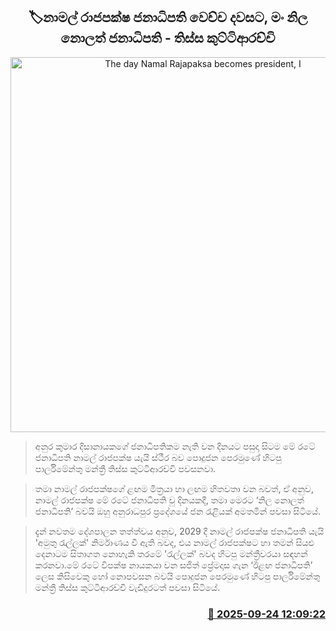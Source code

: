 <p align='center'><b><h2 align='center' title='The day Namal Rajapaksa becomes president, I'll be the unofficial president - Tissa Kuttiarachchi'>🏷නාමල් රාජපක්ෂ ජනාධිපති වෙච්ච දවසට, මං නිල නොලත් ජනාධිපති - තිස්ස කුට්ටිආරච්චි</h2></b></p>
<p align='center'><img src='https://helakuru.sgp1.cdn.digitaloceanspaces.com/esana/images/lib/thissa-kuttiarachchi-new-tyu.jpg' width='600' alt='The day Namal Rajapaksa becomes president, I'll be the unofficial president - Tissa Kuttiarachchi'></p>

> අනුර කුමාර දිසානායකගේ ජනාධිපතිකම නැති වන දිනයට පසුදා සිටම මේ රටේ ජනාධිපති නාමල් රාජපක්ෂ යැයි ස්ථීර බව පොදුජන පෙරමුණේ හිටපු පාර්ලිමේන්තු මන්ත්‍රී තිස්ස කුට්ටිආරච්චි පවසනවා.

> තමා නාමල් රාජපක්ෂගේ ළඟම මිත්‍රයා හා ලඟම හිතවතා වන බවත්, ඒ අනුව, නාමල් රාජපක්ෂ මේ රටේ ජනාධිපති වු දිනයකදී, තමා මෙරට ‘නිල නොලත් ජනාධිපති’ බවයි ඔහු අනුරාධපුර ප්‍රදේශයේ ජන රැළියක් අමතමින් පවසා සිටියේ.

> දැන් නවතම දේශපාලන තත්ත්වය අනුව, 2029 දී නාමල් රාජපක්ෂ ජනාධිපති යැයි ‍‍'අමුතු රැල්ලක්' නිර්මාණය වී ඇති බවද, එය නාමල් රාජපක්ෂට හා තමන් සියළු දෙනාටම සිතාගත නොහැකි තරමේ 'රැල්ලක්' බවද හිටපු මන්ත්‍රීවරයා සඳහන් කරනවා.මේ රටේ විපක්ෂ නායකයා වන සජිත් ප්‍රේමදාස ගැන ‘ඊළඟ ජනාධිපති’ ලෙස කිසිවෙකු හෝ නොපවසන බවයි පොදුජන පෙරමුණේ හිටපු පාර්ලිමේන්තු මන්ත්‍රී තිස්ස කුට්ටිආරච්චි වැඩිදුරටත් පවසා සිටි‍යේ.



<h3 align='right'><a href='https://www.helakuru.lk/esana/p/113930/'>📅 2025-09-24 12:09:22</a></h3>
